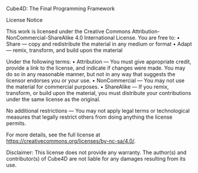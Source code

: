 Cube4D: The Final Programming Framework

License Notice

This work is licensed under the Creative Commons Attribution-NonCommercial-ShareAlike 4.0 International License. You are free to:
	•	Share — copy and redistribute the material in any medium or format
	•	Adapt — remix, transform, and build upon the material

Under the following terms:
	•	Attribution — You must give appropriate credit, provide a link to the license, and indicate if changes were made. You may do so in any reasonable manner, but not in any way that suggests the licensor endorses you or your use.
	•	NonCommercial — You may not use the material for commercial purposes.
	•	ShareAlike — If you remix, transform, or build upon the material, you must distribute your contributions under the same license as the original.

No additional restrictions — You may not apply legal terms or technological measures that legally restrict others from doing anything the license permits.

For more details, see the full license at https://creativecommons.org/licenses/by-nc-sa/4.0/.

Disclaimer: This license does not provide any warranty. The author(s) and contributor(s) of Cube4D are not liable for any damages resulting from its use.

